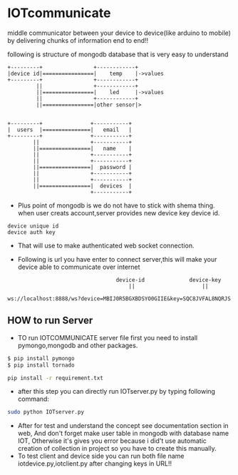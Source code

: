 # IOTcommunicate
middle communicator between your device to device(like arduino to mobile) by delivering chunks of information end to end!! 

following is structure of mongodb database that is very easy to understand
```
+---------+                +------------+
|device id|================|    temp    |->values
+---------+                +------------+
         ||                +------------+
         ||================|    led     |->values
         ||                +------------+
         ||================|other sensor|> 


+---------+               +-----------+
|  users  |===============|   email   |
+---------+               +-----------+
        ||                +-----------+
        ||================|   name    |
        ||                +-----------+
        ||                +-----------+  
        ||================|  password |
        ||                +-----------+
        ||                +-----------+
        ||================|  devices  |
                          +-----------+
```
- Plus point of mongodb is we do not have to stick with shema thing.
  when user creats account,server provides new device key device id.
```
device unique id
device auth key
```
- That will use to make authenticated web socket connection.

- Following is url you have enter to connect server,this will make your device able to communicate over internet
 ```
                                   device-id              device-key
                                       ||                     ||

ws://localhost:8888/ws?device=MBIJ0R5BGXBDSYO0GIIE&key=SQC8JVFAL8NQRJS
```
## HOW to run Server

- TO run IOTCOMMUNICATE server file first you need to install pymongo,mongodb and other packages.

```bash
$ pip install pymongo
$ pip install tornado
```

```bash
pip install -r requirement.txt
```

- after this step you can directly run IOTserver.py by typing following command:
```bash
sudo python IOTserver.py
```
- After for test and understand the concept see documentation section in web, And don't forget make user table in mongodb with database name IOT, Otherwise it's gives you error because i did't use automatic creation of collection in project so you have to create this manually.
- To test client and device side you can run both file name iotdevice.py,iotclient.py after changing keys in URL!!
